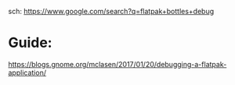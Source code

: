 sch: https://www.google.com/search?q=flatpak+bottles+debug

# Guide:
https://blogs.gnome.org/mclasen/2017/01/20/debugging-a-flatpak-application/
